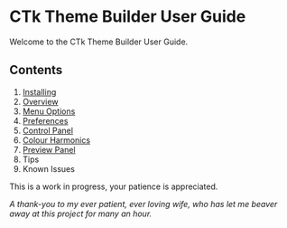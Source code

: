# CTk Theme Builder User Guide 
Welcome to the CTk Theme Builder User Guide. 
## Contents
1. [Installing](deployment.md)
2. [Overview](overview.md)
3. [Menu Options](menus.md)
4. [Preferences](preferences.md)
5. [Control Panel](control-panel.md)
6. [Colour Harmonics](harmonics.md)
7. [Preview Panel](preview_panel.md)
8. Tips
9. Known Issues


This is a work in progress, your patience is appreciated.

*A thank-you to my ever patient, ever loving wife, who has let me beaver 
away at this project for many an hour.*